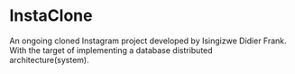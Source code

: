 # InstaClone
An ongoing cloned Instagram project developed by Isingizwe Didier Frank. With the target of implementing a database distributed architecture(system).
